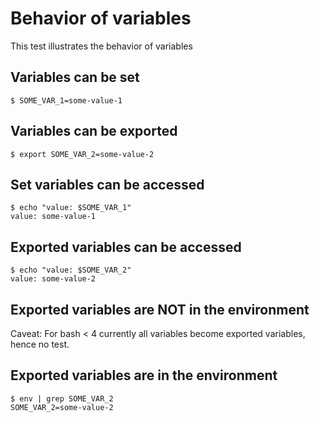 # Behavior of variables

This test illustrates the behavior of variables

## Variables can be set

```scrut
$ SOME_VAR_1=some-value-1
```

## Variables can be exported

```scrut
$ export SOME_VAR_2=some-value-2
```

## Set variables can be accessed

```scrut
$ echo "value: $SOME_VAR_1"
value: some-value-1
```

## Exported variables can be accessed

```scrut
$ echo "value: $SOME_VAR_2"
value: some-value-2
```

## Exported variables are NOT in the environment

Caveat: For bash < 4 currently all variables become exported variables, hence no test.

## Exported variables are in the environment

```scrut
$ env | grep SOME_VAR_2
SOME_VAR_2=some-value-2
```
